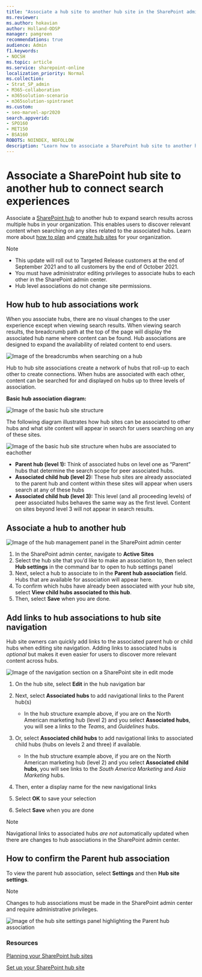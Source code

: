 ```yaml
---
title: "Associate a hub site to another hub site in the SharePoint admin center"
ms.reviewer: 
ms.author: hokavian
author: Holland-ODSP
manager: pamgreen
recommendations: true
audience: Admin
f1.keywords:
- NOCSH
ms.topic: article
ms.service: sharepoint-online
localization_priority: Normal
ms.collection:  
- Strat_SP_admin
- M365-collaboration
- m365solution-scenario
- m365solution-spintranet
ms.custom:
- seo-marvel-apr2020
search.appverid:
- SPO160
- MET150
- BSA160
ROBOTS: NOINDEX, NOFOLLOW
description: "Learn how to associate a SharePoint hub site to another hub site."
---
```


# Associate a SharePoint hub site to another hub to connect search experiences 
  
Associate a [SharePoint hub](https://support.microsoft.com/office/what-is-a-sharepoint-hub-site-fe26ae84-14b7-45b6-a6d1-948b3966427f) to another hub to expand search results across multiple hubs in your organization. This enables users to discover relevant content when searching on any sites related to the associated hubs. Learn more about [how to plan](sharepoint/sharepointonline/planning-hub-sites.md) and [create hub sites](sharepoint/sharepointonline/create-hub-site.md) for your organization.  


>[!NOTE]
>- This update will roll out to Targeted Release customers at the end of September 2021 and to all customers by the end of October 2021.
>- You must have administrator editing privileges to associate hubs to each other in the SharePoint admin center.
>- Hub level associations do not change site permissions.


## How hub to hub associations work
When you associate hubs, there are no visual changes to the user experience except when viewing search results. When viewing search results, the breadcrumb path at the top of the page will display the associated hub name where content can be found. Hub associations are designed to expand the availability of related content to end users. 

![Image of the breadcrumbs when searching on a hub](media/hub-creadcrumb.png)

Hub to hub site associations create a network of hubs that roll-up to each other to create connections. When hubs are associated with each other, content can be searched for and displayed on hubs up to three levels of association. 

**Basic hub association diagram:**

![Image of the basic hub site structure](media/basic-hub-structure.png)
 
The following diagram illustrates how hub sites can be associated to other hubs and what site content will appear in search for users searching on any of these sites.
<br>

![Image of the basic hub site structure when hubs are associated to eachother](media/hub-structure-layered.png)

- **Parent hub (level 1):** Think of associated hubs on level one as “Parent” hubs that determine the search scope for peer associated hubs.
- **Associated child hub (level 2):** These hub sites are already associated to the parent hub and content within these sites will appear when users search at any of these hubs
- **Associated child hub (level 3):** This level (and all proceeding levels) of peer associated hubs behaves the same way as the first level. Content on sites beyond level 3 will not appear in search results.

## Associate a hub to another hub

![Image of the hub management panel in the SharePoint admin center](media/hub-settings-admin-2.png)
 
1.	In the SharePoint admin center, navigate to **Active Sites**
2.	Select the hub site that you’d like to make an association to, then select **Hub settings** in the command bar to open to hub settings panel
3.	Next, select a hub to associate to in the **Parent hub association** field. Hubs that are available for association will appear here. 
4.	To confirm which hubs have already been associated with your hub site, select **View child hubs associated to this hub**.
5.	Then, select **Save** when you are done.

## Add links to hub associations to hub site navigation
Hub site owners can quickly add links to the associated parent hub or child hubs when editing site navigation. Adding links to associated hubs is *optional* but makes it even easier for users to discover more relevant content across hubs.

![Image of the navigation section on a SharePoint site in edit mode](media/hub-nav-links.png)
 
1.	On the hub site, select **Edit** in the hub navigation bar
2.	Next, select **Associated hubs** to add navigational links to the Parent hub(s)

    - In the hub structure example above, if you are on the North American marketing hub (level 2) and you select **Associated hubs**, you will see a links to the *Teams*, and *Guidelines* hubs.

3.	Or, select **Associated child hubs** to add navigational links to associated child hubs (hubs on levels 2 and three) if available. 

    - In the hub structure example above, if you are on the North American marketing hub (level 2) and you select **Associated child hubs**, you will see links to the *South America Marketing* and *Asia Marketing* hubs.

4.	Then, enter a display name for the new navigational links
5.	Select **OK** to save your selection
6. Select **Save** when you are done

>[!NOTE]
>Navigational links to associated hubs *are not* automatically updated when there are changes to hub associations in the SharePoint admin center.


## How to confirm the Parent hub association

To view the parent hub association, select **Settings** and then **Hub site settings**. 

>[!NOTE]
>Changes to hub associations must be made in the SharePoint admin center and require administrative privileges.

![Image of the hub site settings panel highlighting the Parent hub association](media/hub-setting-panel-2.png)




### Resources
[Planning your SharePoint hub sites](planning-hub-sites.md)
<br>

[Set up your SharePoint hub site](https://support.microsoft.com/office/set-up-your-sharepoint-hub-site-e2daed64-658c-4462-aeaf-7d1a92eba098)


